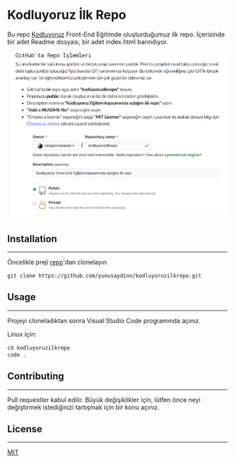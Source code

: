 # Kodluyoruz İlk Repo


Bu repo [Kodluyoruz](https://www.kodluyoruz.org/) Front-End Eğitimde oluşturduğumuz ilk repo. İçerisinde bir adet Readme dosyası, bir adet index.html barındıyor.


![](img/Muster.png)


## Installation
----
Öncelikle preji [repo](https://github.com/ooktsl/kodluyoruzilkrepo.git)'dan clonelayın.

```
git clone https://github.com/yunusaydinn/kodluyoruzilkrepo.git
```

## Usage
***
Projeyi cloneladıktan sonra Visual Studio Code programında açınız.

Linux için:
```
cd kodluyoruzilkrepo
code .
```

## Contributing
***
Pull requestler kabul edilir. Büyük değişiklikler için, lütfen önce neyi değiştirmek istediğinizi tartışmak için bir konu açınız.

## License
---
[MIT](https://choosealicense.com/licenses/mit/)



